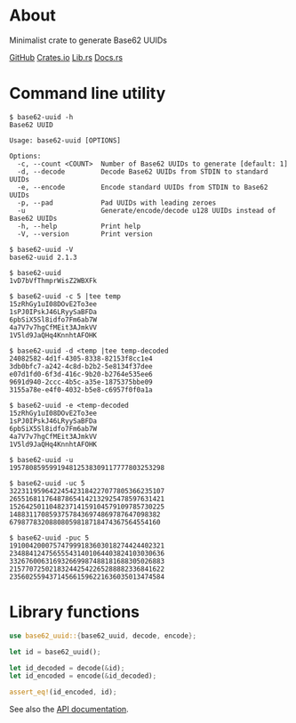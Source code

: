 # About

Minimalist crate to generate Base62 UUIDs

[GitHub](https://github.com/qtfkwk/base62-uuid)
[Crates.io](https://crates.io/crates/base62-uuid)
[Lib.rs](https://lib.rs/crates/base62-uuid)
[Docs.rs](https://docs.rs/base62-uuid/latest/base62_uuid/)

# Command line utility

```text
$ base62-uuid -h
Base62 UUID

Usage: base62-uuid [OPTIONS]

Options:
  -c, --count <COUNT>  Number of Base62 UUIDs to generate [default: 1]
  -d, --decode         Decode Base62 UUIDs from STDIN to standard UUIDs
  -e, --encode         Encode standard UUIDs from STDIN to Base62 UUIDs
  -p, --pad            Pad UUIDs with leading zeroes
  -u                   Generate/encode/decode u128 UUIDs instead of Base62 UUIDs
  -h, --help           Print help
  -V, --version        Print version
```

```text
$ base62-uuid -V
base62-uuid 2.1.3
```

```text
$ base62-uuid
1vD7bVfThmprWisZ2WBXFk
```

```text
$ base62-uuid -c 5 |tee temp
15zRhGy1uI08DOvE2To3ee
1sPJ0IPskJ46LRyySaBFDa
6pbSiX5Sl8idfo7Fm6ab7W
4a7V7v7hgCfMEit3AJmkVV
1V5ld9JaQHq4KnnhtAFOHK
```

```text
$ base62-uuid -d <temp |tee temp-decoded
24082582-4d1f-4305-8338-82153f8cc1e4
3db0bfc7-a242-4c8d-b2b2-5e8134f37dee
e07d1fd0-6f3d-416c-9b20-b2764e535ee6
9691d940-2ccc-4b5c-a35e-1875375bbe09
3155a78e-e4f0-4032-b5e8-c6957f0f0a1a
```

```text
$ base62-uuid -e <temp-decoded
15zRhGy1uI08DOvE2To3ee
1sPJ0IPskJ46LRyySaBFDa
6pbSiX5Sl8idfo7Fm6ab7W
4a7V7v7hgCfMEit3AJmkVV
1V5ld9JaQHq4KnnhtAFOHK
```

```text
$ base62-uuid -u
195780859599194812538309117777803253298
```

```text
$ base62-uuid -uc 5
322311959642245423184227077805366235107
265516811764878654142132925478597631421
152642501104823714159104579109785730225
14883117085937578436974869787647098382
67987783208808059818718474367564554160
```

```text
$ base62-uuid -puc 5
191004200075747999183603018274424402321
234884124756555431401064403824103030636
332676006316932669987488181688305026883
215770725021832442542265288882336841622
235602559437145661596221636035013474584
```

# Library functions

```Rust
use base62_uuid::{base62_uuid, decode, encode};

let id = base62_uuid();

let id_decoded = decode(&id);
let id_encoded = encode(&id_decoded);

assert_eq!(id_encoded, id);
```

See also the [API documentation](https://docs.rs/base62-uuid/latest/base62_uuid/).

